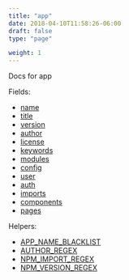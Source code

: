 ```yaml
---
title: "app"
date: 2018-04-10T11:58:26-06:00
draft: false
type: "page"

weight: 1
---
```


Docs for app

Fields:

- [name](./main/#name)
- [title](./main/#title)
- [version](./main/#version)
- [author](./main/#author)
- [license](./main/#license)
- [keywords](./main/#keywords)
- [modules](./main/#modules)
- [config](./config)
- [user](./main/#user)
- [auth](./main/#auth)
- [imports](./main/#imports)
- [components](./main/#components)
- [pages](./main/#pages)

Helpers:

- [APP_NAME_BLACKLIST](./helpers/#app-name-blacklist)
- [AUTHOR_REGEX](./helpers/#author-regex)
- [NPM_IMPORT_REGEX](./helpers/#npm-import-regex)
- [NPM_VERSION_REGEX](./helpers/#npm-version-regex)

